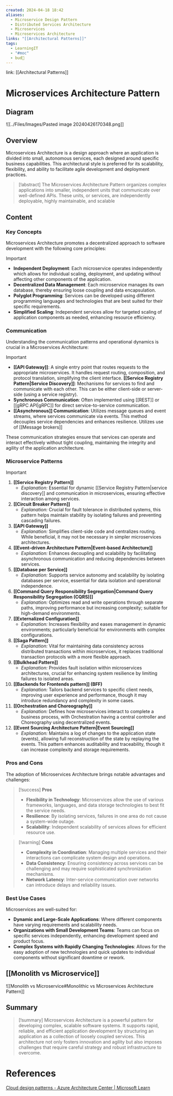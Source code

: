 ```yaml
---
created: 2024-04-18 18:42
aliases:
  - Microservice Design Pattern
  - Distributed Services Architecture
  - Microservices
  - Microservices Architecture
links: "[[Architectural Patterns]]"
tags:
  - LearningIT
  - "#moc"
  - bud🌿
---
```

link: [[Architectural Patterns]]

# Microservices Architecture Pattern

## Diagram

![[../Files/Images/Pasted image 20240426170348.png]]

## Overview

Microservices Architecture is a design approach where an application is divided into small, autonomous services, each designed around specific business capabilities. This architectural style is preferred for its scalability, flexibility, and ability to facilitate agile development and deployment practices.

> [!abstract] 
> The Microservices Architecture Pattern organizes complex applications into smaller, independent units that communicate over well-defined APIs. These units, or services, are independently deployable, highly maintainable, and scalable

## Content

### Key Concepts

Microservices Architecture promotes a decentralized approach to software development with the following core principles:

> [!important]
>
> - **Independent Deployment**: Each microservice operates independently which allows for individual scaling, deployment, and updating without affecting other components of the application.
> - **Decentralized Data Management**: Each microservice manages its own database, thereby ensuring loose coupling and data encapsulation.
> - **Polyglot Programming**: Services can be developed using different programming languages and technologies that are best suited for their specific requirements.
> - **Simplified Scaling**: Independent services allow for targeted scaling of application components as needed, enhancing resource efficiency.
### Communication

Understanding the communication patterns and operational dynamics is crucial in a Microservices Architecture:

> [!important]
> 
> - **[[API Gateway]]**: A single entry point that routes requests to the appropriate microservices. It handles request routing, composition, and protocol translation, simplifying the client interface.
> **[[Service Registry Pattern|Service Discovery]]**: Mechanisms for services to find and communicate with each other. This can be either client-side or server-side (using a service registry).
> - **Synchronous Communication**: Often implemented using [[REST]] or [[gRPC API|gRPC]] for direct service-to-service communication.
> - **[[Asynchronous]] Communication**: Utilizes message queues and event streams, where services communicate via events. This method decouples service dependencies and enhances resilience. Utilizes use of [[Message brokers]]

These communication strategies ensure that services can operate and interact effectively without tight coupling, maintaining the integrity and agility of the application architecture.

### Microservice Patterns


>[!important]
>1. **[[Service Registry Pattern]]**
>    - _Explanation:_ Essential for dynamic [[Service Registry Pattern|service discovery]] and communication in microservices, ensuring effective interaction among services.
>2. **[[Circuit Breaker Pattern]]**
>    - _Explanation:_ Crucial for fault tolerance in distributed systems, this pattern helps maintain stability by isolating failures and preventing cascading failures.
>3. **[[API Gateway]]**
>    - _Explanation:_ Simplifies client-side code and centralizes routing. While beneficial, it may not be necessary in simpler microservices architectures.
>4. **[[Event-driven Architecture Pattern|Event-based Architecture]]**
>    - _Explanation:_ Enhances decoupling and scalability by facilitating asynchronous communication and reducing dependencies between services.
>5. **[[Database per Service]]**
>    - _Explanation:_ Supports service autonomy and scalability by isolating databases per service, essential for data isolation and operational independence.
>6. **[[Command Query Responsibility Segregation|Command Query Responsibility Segregation (CQRS)]]**
>    - _Explanation:_ Optimizes read and write operations through separate paths, improving performance but increasing complexity; suitable for high-demand environments.
>7. **[[Externalized Configuration]]**
>    - _Explanation:_ Increases flexibility and eases management in dynamic environments; particularly beneficial for environments with complex configurations.
>8. **[[Saga Pattern]]**
>    - _Explanation:_ Vital for maintaining data consistency across distributed transactions within microservices, it replaces traditional transaction protocols with a more flexible approach.
>9. **[[Bulkhead Pattern]]**
>    - _Explanation:_ Provides fault isolation within microservices architectures, crucial for enhancing system resilience by limiting failures to isolated areas.
>10. **[[Backends for Frontends pattern]] (BFF)**
>     - _Explanation:_ Tailors backend services to specific client needs, improving user experience and performance, though it may introduce redundancy and complexity in some cases.
>11. **[[Orchestration and Choreography]]**
>     - _Explanation:_ Defines how microservices interact to complete a business process, with Orchestration having a central controller and Choreography using decentralized events.
>12. **[[Event Sourcing Architecture Pattern|Event Sourcing]]**
>     - _Explanation:_ Maintains a log of changes to the application state (events), allowing full reconstruction of the state by replaying the events. This pattern enhances auditability and traceability, though it can increase complexity and storage requirements.


### Pros and Cons

The adoption of Microservices Architecture brings notable advantages and challenges:

> [!success] **Pros**
> 
> - **Flexibility in Technology**: Microservices allow the use of various frameworks, languages, and data storage technologies to best fit the service needs.
> - **Resilience**: By isolating services, failures in one area do not cause a system-wide outage.
> - **Scalability**: Independent scalability of services allows for efficient resource use.

> [!warning] **Cons**
> 
> - **Complexity in Coordination**: Managing multiple services and their interactions can complicate system design and operations.
> - **Data Consistency**: Ensuring consistency across services can be challenging and may require sophisticated synchronization mechanisms.
> - **Network Latency**: Inter-service communication over networks can introduce delays and reliability issues.

### Best Use Cases

Microservices are well-suited for:

- **Dynamic and Large-Scale Applications**: Where different components have varying requirements and scalability needs.
- **Organizations with Small Development Teams**: Teams can focus on specific services independently, enhancing development speed and product focus.
- **Complex Systems with Rapidly Changing Technologies**: Allows for the easy adoption of new technologies and quick updates to individual components without significant downtime or rework.

## [[Monolith vs Microservice]]
![[Monolith vs Microservice#Monolithic vs Microservices Architecture Pattern]]
## Summary

> [!summary] 
> Microservices Architecture is a powerful pattern for developing complex, scalable software systems. It supports rapid, reliable, and efficient application development by structuring an application as a collection of loosely coupled services. This architecture not only fosters innovation and agility but also imposes challenges that require careful strategy and robust infrastructure to overcome.

# References

[Cloud design patterns - Azure Architecture Center | Microsoft Learn](https://learn.microsoft.com/en-us/azure/architecture/patterns/)